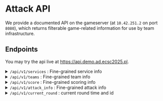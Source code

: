 # Attack API

We provide a documented API on the gameserver (at `10.42.251.2` on port `8080`),
which returns filterable game-related information for use by team infrastructure.

## Endpoints

You may try the api live at <a href="https://api.demo.ad.ecsc2025.pl">https://api.demo.ad.ecsc2025.pl</a>.

<details class=simple><summary><code>/api/v1/services</code> : Fine-grained service info</summary>
This endpoint returns service information, by default for all services.
Data for a specific <code>service</code> may be queried through the
use of URL parameters.<br>

<div style=margin-top:1em>

Example API usage:

</div>

```sh
curl http://10.42.251.2:8080/api/v1/services
```

```json
{
    # service id : service info
    "0": {
        "name": "fooserv",
        "flagstores": 2,
    },
    ..
}
```
<div style=width:100%;height:1px;margin-top:-4px></div>

```sh
curl http://10.42.251.2:8080/api/v1/services?service=fooserv
```

```json
{
    "name": "fooserv",
    "flagstores": 2,
}
```
</details>


<details class=simple><summary><code>/api/v1/teams</code> : Fine-grained team info</summary>
This endpoint returns team information, by default for all teams.
Data for a specific <code>team</code> may be queried through the
use of URL parameters.<br>
<div style=margin-top:1em>

Example API usage:

</div>

```sh
curl http://10.42.251.2:8080/api/v1/teams
```

```json
{
    ..,
    # team id : team info
    "2": {
        "name": "Team Europe",
        "affiliation": "Team Europe",
        "logo": "/static/109381717838108471.png"
    },
    ..
}
```
<div style=width:100%;height:1px;margin-top:-5px></div>

```sh
curl http://10.42.251.2:8080/api/v1/teams?team=2
```

```json
{
    "name": "Team Europe",
    "affiliation": "Team Europe",
    "logo": "/static/109381717838108471.png"
}
```
</details>

<details class=simple><summary><code>/api/v1/score</code> : Fine-grained scoring info</summary>
This endpoint returns scoring related information, by default for the
current round. Data for a specific <code>round</code>, <code>team</code> and
<code>service</code> may be queried through
the use of URL parameters.<br>
An example of a valid response:
<div style=margin-top:1em>

Example API usage:

</div>

```sh
curl http://10.42.251.2:8080/api/v1/score
```

```json
{ # for current round id
    # team id : team info
    "12": {
        # service name : service info
        "fooserv": {
            "checker": "SUCCESS",
            "total": 632.7,
            "components": {
                "attack": 432.7,
                "defense": 0,
                "sla": 200.0
            },
            "flags_gained": 43,
            "flags_lost": 0
        },
        ..
    },
    ..
}
```
<div style=width:100%;height:1px;margin-top:-5px></div>

```sh
curl http://10.42.251.2:8080/api/v1/score?team=12&service=fooserv
```

```json
{
    "checker": "SUCCESS",
    "total": 632.7,
    "components": {
        "attack": 432.7,
        "defense": 0,
        "sla": 200.0
    },
    "flags_gained": 43,
    "flags_lost": 0
}
```
</details>

<details class=simple><summary><code>/api/v1/attack_info</code> : Fine-grained attack info</summary>
This endpoint returns <i>attack info</i> for services, by default for the
current round. Data for a specific <code>round</code>, <code>team</code>,
<code>service</code> or <code>flagstore</code> may be queried through
the use of URL parameters.<br>
<div style=margin-top:1em>

Example API usage:

</div>

```sh
curl http://10.42.251.2:8080/api/v1/attack_info
```
```json
{
    # latest round with attack info : round info
    "123": {
        # team id : team info
        "12": {
            # service name : service info
            "fooserv": {
                # flagstore id : attack info
                "0": "target is 10cd9l7rt3",
                "1": null
            },
            ..
        },
        ..
    }
}
```
<div style=width:100%;height:1px;margin-top:-5px></div>

```sh
curl http://10.42.251.2:8080/api/v1/attack_info?service=fooserv
```
```json
{
    "123": {
        "12": {
            "0": "target is 10cd9l7rt3",
            "1": null
        },
        ..
    }
}
```
</details>

<details class=simple><summary><code>/api/v1/current_round</code> : current round time and id</summary>
    This endpoint returns the current round id and start time as an ISO-8601
    UTC timestamp with second precision.
    If the game has not started, this endpoint will return round <code>0</code>.
    <div style=margin-top:1em>
    
    Example API usage:

    ```sh
    curl http://10.42.251.2:8080/api/v1/current_round
    ```
    ```json
    {
        "round": 4,
        "time": "2025-09-15T13:58:21"
    }
    ```
    </details>

<details class=simple><summary><code>/api/v1/next_round</code> : next round time and id</summary>
    This endpoint waits for the current round to complete before returning the
    new round start time as an ISO-8601 UTC timestamp with second precision.
    The connection may timeout if the new round has not started after two rounds worth of time.<br>
    <div style=margin-top:1em>
    
    Example API usage:
    
    ```sh
    curl http://10.42.251.2:8080/api/v1/next_round
    ```
    ```json
    {
        "round": 5,
        "time": "2025-09-15T13:59:00"
    }
    ```
    </details>

<details class=simple><summary><code>/api/faustctf2024/teams.json</code> : Attack Info (FaustCTF 2024)</summary>
This endpoint returns attack info in the FaustCTF 2024 <code>/teams.json</code> format.<br>
<div style=margin-top:1em>

Example API usage:

```sh
curl http://10.42.251.2:8080/api/faustctf2024/teams.json
```
```json
{
    "teams": [
        # team ids
        123, 456, 789,
        ..
    ],
    "flag_ids": {
        # service name : service info
        "service1": {
            # team id : attack infos for validity period
            "123": ["abc123", "def456"],
            "124": ["xxx", "yyy"],
            ..
        },
        ..
    }
}
```
</details>

<details class=simple><summary><code>/api/saarctf2024/attack.json</code> : Attack Info (SaarCTF 2024)</summary>
This endpoint returns attack info in the SaarCTF 2024 <code>/attack.json</code> format.
<div style=margin-top:1em>

Example API usage:

```sh
curl http://10.42.251.2:8080/api/saarctf2024/attack.json
```
```json
{
    "teams": [
        # team infos
        {
            "id": 1,
            "name": "NOP",
            "ip": "10.42.1.2"
        },
        ..
    ],
    "flag_ids": {
        # service name : service info
        "fooserv": {
            # team vulnbox ip : team info
            "10.42.1.2": {
                # round id : attack info
                "123": ["info_flag1", "info_flag2"]
                ..
            },
            ..
        },
        "barserv": {
            "10.42.1.2": {
                "123": "info_single"
            },
            ..
        }
    }
}
```
</details>

## API Details

The API returns attack info generated *at the start* of the round specified by the request.
Scoring data returned by the api is the state of team scores *at the start* of
the round specified in the request.

!!! info "Round schedule drift"
    Even though *successful* rounds are guaranteed to stay aligned with the
    round interval of <span class=hltext>60 seconds</span>, *single rounds may be cancelled in rare cases*,
    such as when the gameserver needs to be restarted to address an infrastructure
    issue. To keep players in sync with the round schedule despite this albeit
    rare possibility, please use the `/api/v1/next_round` endpoint.


## Parameters

The first played round of the CTF has the id **1**.

Player team ids start at **2**, since id **1** is reserved for the NOP Team.

Service ids are indexed starting at **1**.

Flagstore ids are indexed starting at **0**.


## Scoreboard

*Any APIs made available through the scoreboard host at `10.42.251.2` on port
`80` exist solely for enabling the client-side functionality of the scoreboard.
No guarantees are made for the availability or contents of these APIs.*

